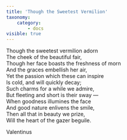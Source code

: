 ```yaml
---
title: 'Though the Sweetest Vermilion'
taxonomy:
    category:
        - docs
visible: true
---
```


Though the sweetest vermilion adorn  
The cheek of the beautiful fair,  
Though her face boasts the freshness of morn  
And the graces embellish her air,  
Yet the passion which these can inspire  
Is cold, and will quickly decay;  
Such charms for a while we admire,  
But fleeting and short is their sway —  
When goodness illumines the face  
And good nature enlivens the smile,  
Then all that in beauty we prize,  
Will the heart of the gazer beguile.  
  
Valentinus